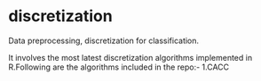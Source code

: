 # discretization
Data preprocessing, discretization for classification.

It involves the most latest discretization algorithms implemented in R.Following are the algorithms included in the repo:-
1.CACC
